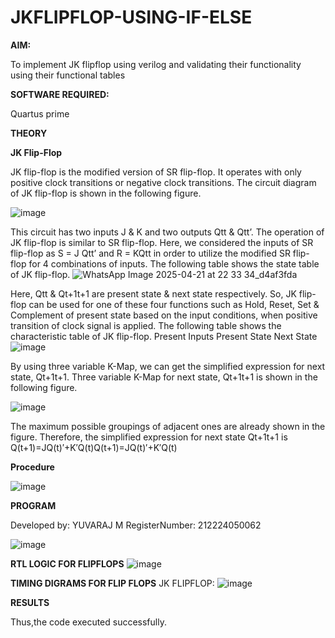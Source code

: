 # JKFLIPFLOP-USING-IF-ELSE

**AIM:** 

To implement  JK flipflop using verilog and validating their functionality using their functional tables

**SOFTWARE REQUIRED:**

Quartus prime

**THEORY**

**JK Flip-Flop**

JK flip-flop is the modified version of SR flip-flop. It operates with only positive clock transitions or negative clock transitions. The circuit diagram of JK flip-flop is shown in the following figure.

![image](https://github.com/naavaneetha/JKFLIPFLOP-USING-IF-ELSE/assets/154305477/a649c30b-232b-4558-b188-fd6c09845180)


This circuit has two inputs J & K and two outputs Qtt & Qtt’. The operation of JK flip-flop is similar to SR flip-flop. Here, we considered the inputs of SR flip-flop as S = J Qtt’ and R = KQtt in order to utilize the modified SR flip-flop for 4 combinations of inputs. The following table shows the state table of JK flip-flop.
![WhatsApp Image 2025-04-21 at 22 33 34_d4af3fda](https://github.com/user-attachments/assets/0e46282b-1867-4855-8f7f-4885bb9ba08c)


 
Here, Qtt & Qt+1t+1 are present state & next state respectively. So, JK flip-flop can be used for one of these four functions such as Hold, Reset, Set & Complement of present state based on the input conditions, when positive transition of clock signal is applied. The following table shows the characteristic table of JK flip-flop. Present Inputs Present State Next State
![image](https://github.com/user-attachments/assets/259f0e38-64ba-480f-97b7-910ea258cdb8)


By using three variable K-Map, we can get the simplified expression for next state, Qt+1t+1. Three variable K-Map for next state, Qt+1t+1 is shown in the following figure.
 

![image](https://github.com/user-attachments/assets/0be3b87a-2011-4db4-88df-0c1f9de88e07)

The maximum possible groupings of adjacent ones are already shown in the figure. Therefore, the simplified expression for next state Qt+1t+1 is Q(t+1)=JQ(t)′+K′Q(t)Q(t+1)=JQ(t)′+K′Q(t)

**Procedure**


![image](https://github.com/user-attachments/assets/49265f13-38f0-41aa-a0a7-0c4759dc7d57)

**PROGRAM**

Developed by: YUVARAJ M RegisterNumber: 212224050062




![image](https://github.com/user-attachments/assets/077f1ddf-9a5d-43a6-a3cd-e9a8572aa354)



**RTL LOGIC FOR FLIPFLOPS**
![image](https://github.com/user-attachments/assets/dd7e1168-f380-47c8-990d-dd0b17ec03f5)


**TIMING DIGRAMS FOR FLIP FLOPS**
JK FLIPFLOP:
![image](https://github.com/user-attachments/assets/94167221-299c-43f4-babe-aba16e34a68f)


**RESULTS**


Thus,the code executed successfully.
